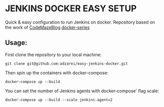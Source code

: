 # JENKINS DOCKER EASY SETUP
Quick & easy configuration to run Jenkins on docker.
Repository based on the work of [CodeMazeBlog](https://github.com/CodeMazeBlog) [docker-series](https://github.com/CodeMazeBlog/docker-series)


## Usage:

First clone the repository to your local machine:

`git clone git@github.com:adzarei/easy-jenkins-docker.git`

Then spin up the containers with docker-compose:

`docker-compose up --build`

You can set the number of Jenkins agents with docker-compose' flag scale:

`docker-compose up --build --scale jenkins-agent=2`
